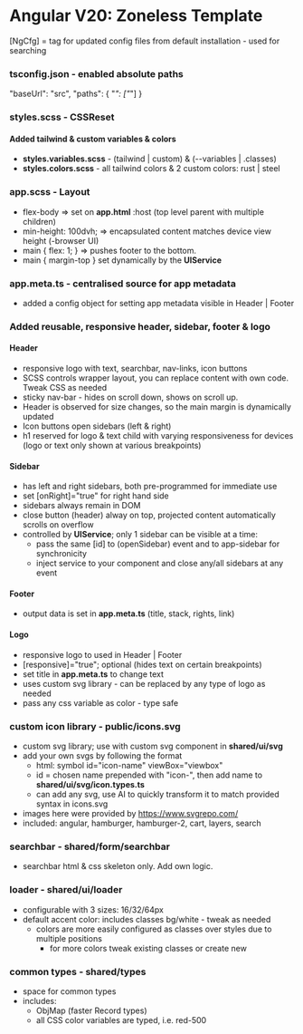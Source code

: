 # Angular V20: Zoneless Template

[NgCfg] = tag for updated config files from default installation - used for searching

### tsconfig.json - enabled absolute paths
"baseUrl": "src",
"paths": { "*": ["*"] }

### styles.scss - CSSReset
#### Added tailwind & custom variables & colors
- __styles.variables.scss__ - (tailwind | custom) & (--variables | .classes)
- __styles.colors.scss__ - all tailwind colors & 2 custom colors: rust | steel

### app.scss - Layout
- flex-body => set on __app.html__ :host (top level parent with multiple children)
- min-height: 100dvh; => encapsulated content matches device view height (-browser UI)
- main { flex: 1; } => pushes footer to the bottom.
- main { margin-top } set dynamically by the __UIService__

### app.meta.ts - centralised source for app metadata
- added a config object for setting app metadata visible in Header | Footer

### Added reusable, responsive header, sidebar, footer & logo
#### Header
- responsive logo with text, searchbar, nav-links, icon buttons
- SCSS controls wrapper layout, you can replace content with own code. Tweak CSS as needed
- sticky nav-bar - hides on scroll down, shows on scroll up.
- Header is observed for size changes, so the main margin is dynamically updated
- Icon buttons open sidebars (left & right)
- h1 reserved for logo & text child with varying responsiveness for devices
  (logo or text only shown at various breakpoints)
#### Sidebar
- has left and right sidebars, both pre-programmed for immediate use
- set [onRight]="true" for right hand side
- sidebars always remain in DOM
- close button (header) alway on top, projected content automatically scrolls on overflow
- controlled by __UIService__; only 1 sidebar can be visible at a time:
  - pass the same [id] to (openSidebar) event and to app-sidebar for synchronicity
  - inject service to your component and close any/all sidebars at any event
#### Footer
- output data is set in __app.meta.ts__ (title, stack, rights, link)
#### Logo
- responsive logo to used in Header | Footer
- [responsive]="true"; optional (hides text on certain breakpoints)
- set title in __app.meta.ts__ to change text
- uses custom svg library - can be replaced by any type of logo as needed
- pass any css variable as color - type safe

### custom icon library - public/icons.svg
- custom svg library; use with custom svg component in __shared/ui/svg__
- add your own svgs by following the format
  - html: symbol id="icon-name" viewBox="viewbox"
  - id = chosen name prepended with "icon-", then add name to __shared/ui/svg/icon.types.ts__
  - can add any svg, use AI to quickly transform it to match provided syntax in icons.svg
- images here were provided by https://www.svgrepo.com/
- included: angular, hamburger, hamburger-2, cart, layers, search

### searchbar - shared/form/searchbar
- searchbar html & css skeleton only. Add own logic.

### loader - shared/ui/loader
- configurable with 3 sizes: 16/32/64px
- default accent color: includes classes bg/white - tweak as needed
  - colors are more easily configured as classes over styles due to multiple positions
    - for more colors tweak existing classes or create new

### common types - shared/types
- space for common types
- includes:
  - ObjMap (faster Record types)
  - all CSS color variables are typed, i.e. red-500
